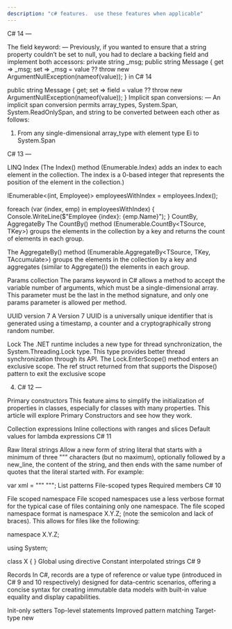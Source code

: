 ```yaml
---
description: "c# features.  use these features when applicable"
---
```


C# 14 —

The field keyword: — Previously, if you wanted to ensure that a string property couldn’t be set to null, you had to declare a backing field and implement both accessors:
private string \_msg;
public string Message
{
get => \_msg;
set => \_msg = value ?? throw new ArgumentNullException(nameof(value));
}
in C# 14

public string Message
{
get;
set => field = value ?? throw new ArgumentNullException(nameof(value));
}
Implicit span conversions: — An implicit span conversion permits array_types, System.Span<T>, System.ReadOnlySpan<T>, and string to be converted between each other as follows:

1. From any single-dimensional array_type with element type Ei to System.Span<Ei>

C# 13 —

LINQ Index
(The Index() method (Enumerable.Index) adds an index to each element in the collection. The index is a 0-based integer that represents the position of the element in the collection.)

IEnumerable<(int, Employee)> employeesWithIndex = employees.Index();

foreach (var (index, emp) in employeesWithIndex)
{
Console.WriteLine($"Employee {index}: {emp.Name}");
}
CountBy, AggregateBy
The CountBy() method (Enumerable.CountBy<TSource, TKey>) groups the elements in the collection by a key and returns the count of elements in each group.

The AggregateBy() method (Enumerable.AggregateBy<TSource, TKey, TAccumulate>) groups the elements in the collection by a key and aggregates (similar to Aggregate()) the elements in each group.

Params collection
The params keyword in C# allows a method to accept the variable number of arguments, which must be a single-dimensional array. This parameter must be the last in the method signature, and only one params parameter is allowed per method.

UUID version 7
A Version 7 UUID is a universally unique identifier that is generated using a timestamp, a counter and a cryptographically strong random number.

Lock
The .NET runtime includes a new type for thread synchronization, the System.Threading.Lock type. This type provides better thread synchronization through its API. The Lock.EnterScope() method enters an exclusive scope. The ref struct returned from that supports the Dispose() pattern to exit the exclusive scope

4. C# 12 —

Primary constructors
This feature aims to simplify the initialization of properties in classes, especially for classes with many properties. This article will explore Primary Constructors and see how they work.

Collection expressions
Inline collections with ranges and slices
Default values for lambda expressions
C# 11

Raw literal strings
Allow a new form of string literal that starts with a minimum of three """ characters (but no maximum), optionally followed by a new_line, the content of the string, and then ends with the same number of quotes that the literal started with. For example:

var xml = """
<element attr="content"/>
""";
List patterns
File-scoped types
Required members
C# 10

File scoped namespace
File scoped namespaces use a less verbose format for the typical case of files containing only one namespace. The file scoped namespace format is namespace X.Y.Z; (note the semicolon and lack of braces). This allows for files like the following:

namespace X.Y.Z;

using System;

class X
{
}
Global using directive
Constant interpolated strings
C# 9

Records
In C#, records are a type of reference or value type (introduced in C# 9 and 10 respectively) designed for data-centric scenarios, offering a concise syntax for creating immutable data models with built-in value equality and display capabilities.

Init-only setters
Top-level statements
Improved pattern matching
Target-type new
